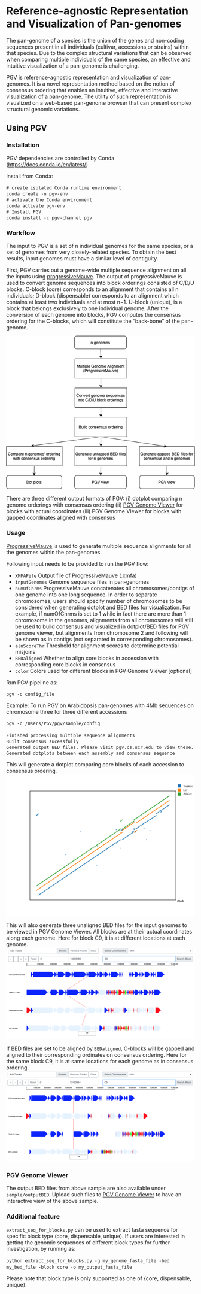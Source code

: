 # Reference-agnostic Representation and Visualization of Pan-genomes
The pan-genome of a species is the union of the genes and non-coding sequences present in all individuals (cultivar, accessions,or strains) within that species. Due to the complex structural variations that can be observed when comparing multiple individuals of the same species, an effective and intuitive visualization of a pan-genome is challenging. 

PGV is reference-agnostic representation and visualization of pan-genomes. It is a novel representation method based on the notion of consensus ordering that enables an intuitive, effective and interactive visualization of a pan-genome. The utility of such representation is visualized on  a web-based pan-genome browser that can present complex structural genomic variations.

## Using PGV

### Installation
PGV dependencies are controlled by Conda (https://docs.conda.io/en/latest/)

Install from Conda:
```
# create isolated Conda runtime environment
conda create -n pgv-env
# activate the Conda environment
conda activate pgv-env
# Install PGV
conda install -c pgv-channel pgv
```

### Workflow

The input to PGV is a set of n individual genomes for the same species, or a set of genomes from very closely-related species. To obtain the best results, input genomes must have a similar level of contiguity. 

First, PGV carries out a genome-wide multiple sequence alignment on all the inputs using [progressiveMauve](http://darlinglab.org/mauve/user-guide/progressivemauve.html). The output of progressiveMauve is used to convert genome sequences into block orderings consisted of C/D/U blocks. C-block (core) corresponds to an alignment that contains all n individuals; D-block (dispensable) corresponds to an alignment which contains at least two individuals and at most n−1. U-block (unique), is a block that belongs exclusively to one individual genome. After the conversion of each genome into blocks, PGV computes the consensus ordering for the C-blocks, which will constitute the “back-bone” of the pan-genome. 

![pgv\[fig1\]](docs/figs/flowchart.png)

There are three different output formats of PGV:
  (i) dotplot comparing n genome orderings with consensus ordering
  (ii) [PGV Genome Viewer](http://pgv.cs.ucr.edu) for blocks with actual coordinates
  (iii) PGV Genome Viewer for blocks with gapped coordinates aligned with consensus


### Usage
[ProgressiveMauve](http://darlinglab.org/mauve/user-guide/progressivemauve.html) is used to generate multiple sequence alignments for all the genomes within the pan-genomes. 

Following input needs to be provided to run the PGV flow:
-    `XMFAFile` Output file of ProgressiveMauve (.xmfa)
-    `inputGenomes` Genome sequence files in pan-genomes 
-    `numOfChrms` ProgressiveMauve concatenates all chromosomes/contigs of one genome into one long sequence. In order to separate chromosomes, users should specify number of chromosomes to be considered when generating dotplot and BED files for visualization. For example, if numOfChrms is set to 1 while in fact there are more than 1 chromosome in the genomes, alignments from all chromosomes will still be used to build consensus and visualized in dotplot/BED files for PGV genome viewer, but alignments from chromosome 2 and following will be shown as in contigs (not separated in corresponding chromosomes). 
-    `alnScoreThr` Threshold for alignment scores to determine potential misjoins
-    `BEDaligned` Whether to align core blocks in accession with corresponding core blocks in consensus
-    `color` Colors used for different blocks in PGV Genome Viewer [optional]

Run PGV pipeline as:
```
pgv -c config_file
```

Example:
To run PGV on Arabidopsis pan-genomes with 4Mb sequences on chromosome three for three different accessions

```
pgv -c /Users/PGV/pgv/sample/config

Finished processing multiple sequence alignments
Built consensus sucessfully
Generated output BED files. Please visit pgv.cs.ucr.edu to view these.
Generated dotplots between each assembly and consensus sequence
```
This will generate a dotplot comparing core blocks of each accession to consensus ordering. 
<img src="docs/figs/arabidopsisDotplot.png" width="600">

This will also generate three unaligned BED files for the input genomes to be viewed in PGV Genome Viewer. All blocks are at their actual coordinates along each genome. Here for block C9, it is at different locations at each genome.
![panviz\[fig3\]](docs/figs/arabidopsisPGVUnaligned.png)

If BED files are set to be aligned by `BEDaligned`, C-blocks will be gapped and aligned to their corresponding ordinates on consensus ordering. Here for the same block C9, it is at same locations for each genome as in consensus ordering.
![panviz\[fig4\]](docs/figs/arabidopsisPGVAligned.png)

### PGV Genome Viewer
The output BED files from above sample are also available under `sample/outputBED`. Upload such files to [PGV Genome Viewer](http://pgv.cs.ucr.edu) to have an interactive view of the above sample.

### Additional feature
`extract_seq_for_blocks.py` can be used to extract fasta sequence for specific block type (core, dispensable, unique). 
If users are interested in getting the genomic sequences of different block types for further investigation, by running as:

`python extract_seq_for_blocks.py -g my_genome_fasta_file -bed my_bed_file -block core -o my_output_fasta_file`

Please note that block type is only supported as one of {core, dispensable, unique}.
